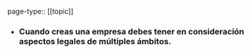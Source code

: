 page-type:: [[topic]]
- ### Cuando creas una empresa debes tener en consideración aspectos legales de múltiples ámbitos.


